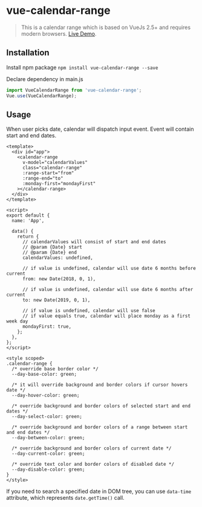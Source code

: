 # vue-calendar-range

> This is a calendar range which is based on VueJs 2.5+ and requires modern browsers.
> [Live Demo](http://sanchezz.me/calendar/).

## Installation

Install npm package
`npm install vue-calendar-range --save`

Declare dependency in main.js

``` js
import VueCalendarRange from 'vue-calendar-range';
Vue.use(VueCalendarRange);
```

## Usage
When user picks date, calendar will dispatch input event. Event will contain start and end dates.
``` vue
<template>
  <div id="app">
    <calendar-range
      v-model="calendarValues"
      class="calendar-range"
      :range-start="from"
      :range-end="to"
      :monday-first="mondayFirst"
    ></calendar-range>
  </div>
</template>

<script>
export default {
  name: 'App',

  data() {
    return {
      // calendarValues will consist of start and end dates
      // @param {Date} start
      // @param {Date} end
      calendarValues: undefined,

      // if value is undefined, calendar will use date 6 months before current
      from: new Date(2018, 0, 1),

      // if value is undefined, calendar will use date 6 months after current
      to: new Date(2019, 0, 1),

      // if value is undefined, calendar will use false
      // if value equals true, calendar will place monday as a first week day
      mondayFirst: true,
    };
  },
};
</script>

<style scoped>
.calendar-range {
  /* override base border color */
  --day-base-color: green;

  /* it will override background and border colors if cursor hovers date */
  --day-hover-color: green;

  /* override background and border colors of selected start and end dates */
  --day-select-color: green;

  /* override background and border colors of a range between start and end dates */
  --day-between-color: green;

  /* override background and border colors of current date */
  --day-current-color: green;

  /* override text color and border colors of disabled date */
  --day-disable-color: green;
}
</style>
```

If you need to search a specified date in DOM tree, you can use ```data-time``` attribute, which represents ```date.getTime()``` call.

